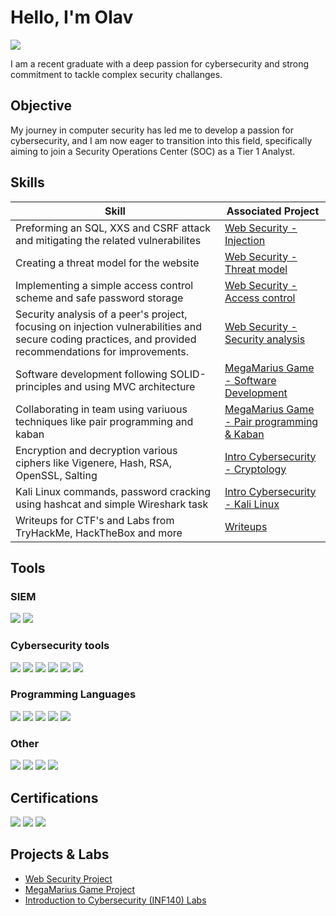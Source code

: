 # Hello, I'm Olav
<a href="https://linkedin.com/in/olav-opheim/"><img src="https://img.shields.io/badge/-LinkedIn-0072b1?&style=for-the-badge&logo=linkedin&logoColor=white" /></a>

I am a recent graduate with a deep passion for cybersecurity and strong commitment to tackle complex security challanges.

## Objective

My journey in computer security has led me to develop a passion for cybersecurity, and I am now eager to transition into this field, specifically aiming to join a Security Operations Center (SOC) as a Tier 1 Analyst.

## Skills
| Skill                                         | Associated Project         |
|-----------------------------------------------|----------------------------|
| Preforming an SQL, XXS and CSRF attack and mitigating the related vulnerabilites        | <a href="https://github.com/ollav12/web-security-project/blob/main/README.md" target="_blank"> Web Security - Injection</a>|
| Creating a threat model for the website | <a href="https://github.com/ollav12/web-security-lab/blob/main/README.md" target="_blank"> Web Security - Threat model</a>|
| Implementing a simple access control scheme and safe password storage       | <a href="https://github.com/ollav12/web-security-project/blob/main/README.md" target="_blank"> Web Security - Access control</a>|
| Security analysis of a peer's project, focusing on injection vulnerabilities and secure coding practices, and provided recommendations for improvements.     | <a href="https://github.com/ollav12/web-security-project/blob/main/README.md" target="_blank"> Web Security - Security analysis</a>|
| Software development following SOLID-principles and using MVC architecture                  | <a href="https://git.app.uib.no/Christoffer.Slettebo/ctrl-alt-defeat" target="_blank">MegaMarius Game - Software Development</a>|
| Collaborating in team using variuous techniques like pair programming and kaban | <a href="https://git.app.uib.no/Christoffer.Slettebo/ctrl-alt-defeat" target="_blank">MegaMarius Game - Pair programming & Kaban</a>|
| Encryption and decryption various ciphers like Vigenere, Hash, RSA, OpenSSL, Salting | <a href="https://github.com/ollav12/Cybersecurity/blob/main/Other/Introduction%20to%20Cybersecurity%20labs/INF140-MA1-oop008.pdf" target="_blank">Intro Cybersecurity - Cryptology</a>|
| Kali Linux commands, password cracking using hashcat and simple Wireshark task                 | <a href="https://github.com/ollav12/Cybersecurity/blob/main/Other/Introduction%20to%20Cybersecurity%20labs/INF140-MA2-oop008.pdf" target="_blank">Intro Cybersecurity - Kali Linux</a>|
| Writeups for CTF's and Labs from TryHackMe, HackTheBox and more | <a href="https://github.com/ollav12/Cybersecurity/tree/main" target="_blank">Writeups</a>|


## Tools

### SIEM
<div>
<img src="https://img.shields.io/badge/-Microsoft_Sentinel-0078D4?&style=for-the-badge&logo=Microsoft&logoColor=white" />
<img src="https://img.shields.io/badge/-Splunk-000000?&style=for-the-badge&logo=Splunk&logoColor=white" />
</div>

### Cybersecurity tools
<div>
<img src="https://img.shields.io/badge/-Wireshark-1679A7?&style=for-the-badge&logo=Wireshark&logoColor=white" />
<img src="https://img.shields.io/badge/-Burp%20Suite-FF6347?style=for-the-badge&logo=burp%20suite&logoColor=white" />
<img src="https://img.shields.io/badge/-Nmap-E6494F?style=for-the-badge&logo=nmap&logoColor=white" />
<img src="https://img.shields.io/badge/-Metasploit-3F4551?style=for-the-badge&logo=metasploit&logoColor=white" />
<img src="https://img.shields.io/badge/-Hydra-6E4C13?style=for-the-badge&logo=hydra&logoColor=white" />
<img src="https://img.shields.io/badge/-Go%20Buster-00ADD8?style=for-the-badge&logo=go&logoColor=white" />
</div>


### Programming Languages
<div>
<img src="https://img.shields.io/badge/-Java-007396?style=for-the-badge&logo=java&logoColor=white" />
<img src="https://img.shields.io/badge/-Python-3776AB?style=for-the-badge&logo=python&logoColor=white" />
<img src="https://img.shields.io/badge/-SQL-4479A1?style=for-the-badge&logo=sql&logoColor=white" />
<img src="https://img.shields.io/badge/-HTML5-E34F26?style=for-the-badge&logo=html5&logoColor=white" />
<img src="https://img.shields.io/badge/-JavaScript-F7DF1E?style=for-the-badge&logo=javascript&logoColor=black" />
</div>

### Other
<div>
<img src="https://img.shields.io/badge/-Azure-0089D6?style=for-the-badge&logo=microsoft%20azure&logoColor=white" />
<img src="https://img.shields.io/badge/-Windows-0078D6?style=for-the-badge&logo=windows&logoColor=white" />
<img src="https://img.shields.io/badge/-Linux-000000?style=for-the-badge&logo=linux&logoColor=white" />
<img src="https://img.shields.io/badge/-Virtual%20Machine-2ECC71?style=for-the-badge&logo=virtualbox&logoColor=white" />

</div>

## Certifications
<div>
  <a href="https://github.com/ollav12/Cybersecurity/blob/main/Other/Google%20Cybersecurity/GoogleCybersecurityCertificate_Badge20240615-6-dnha0n.pdf" targer="_blank">
<img src="https://img.shields.io/badge/-Google%20Cybersecurity%20Certificate-4285F4?style=for-the-badge&logo=google&logoColor=white" /></a>
<img src="https://img.shields.io/badge/-TryHackMe%20SOC%20Level%201-1ABC9C?style=for-the-badge"/>
<img src="https://img.shields.io/badge/-Microsoft%20Azure%20Fundamentals-0089D6?style=for-the-badge&logo=microsoft%20azure&logoColor=white" />
</div>


## Projects & Labs
- <a href="https://github.com/ollav12/web-security-project/blob/main/README.md" target="_blank"> Web Security Project</a>
- <a href="https://git.app.uib.no/Christoffer.Slettebo/ctrl-alt-defeat" target="_blank">MegaMarius Game Project</a>
- <a href="https://github.com/ollav12/Cybersecurity/tree/main/Other/Introduction%20to%20Cybersecurity%20labs" target="_blank">Introduction to Cybersecurity (INF140) Labs</a>
